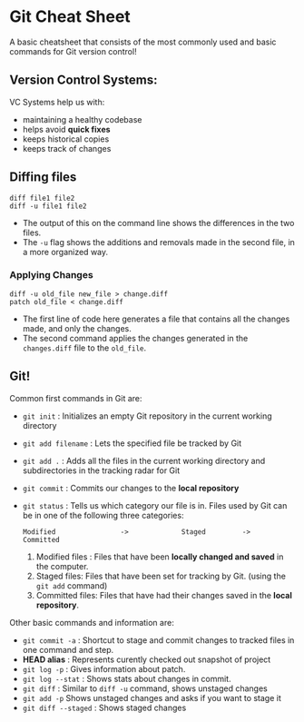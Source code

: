 # Git Cheat Sheet
A basic cheatsheet that consists of the most commonly used and basic commands for Git version control!

## Version Control Systems:
VC Systems help us with:
* maintaining a healthy codebase
* helps avoid **quick fixes**
* keeps historical copies
* keeps track of changes

## Diffing files
``` 
diff file1 file2 
diff -u file1 file2
```

* The output of this on the command line shows the differences in the two files.
* The `-u` flag shows the additions and removals made in the second file, in a more organized way.

### Applying Changes

```
diff -u old_file new_file > change.diff
patch old_file < change.diff
```
* The first line of code here generates a file that contains all the changes made, and only the changes.
* The second command applies the changes generated in the `changes.diff` file to the `old_file`.

## Git!

Common first commands in Git are:

* `git init` : Initializes an empty Git repository in the current working directory
* `git add filename` : Lets the specified file be tracked by Git
* `git add .` : Adds all the files in the current working directory and subdirectories in the tracking radar for Git
* `git commit` : Commits our changes to the **local repository**
* `git status` : Tells us which category our file is in. Files used by Git can be in one of the following three categories:

   ```Modified                ->             Staged         ->                    Committed                             ```


   1. Modified files : Files that have been **locally changed and saved** in the computer.
   2. Staged files: Files that have been set for tracking by Git. (using the `git add` command)
   3. Committed files: Files that have had their changes saved in the **local repository**.


Other basic commands and information are:

* `git commit -a` : Shortcut to stage and commit changes to tracked files in one command and step.
* **HEAD alias** : Represents curently checked out snapshot of project
* `git log -p` : Gives information about patch.
* `git log --stat` : Shows stats about changes in commit.
* `git diff` : Similar to `diff -u` command, shows unstaged changes
* `git add -p` Shows unstaged changes and asks if you want to stage it
* `git diff --staged` : Shows staged changes

    
    



